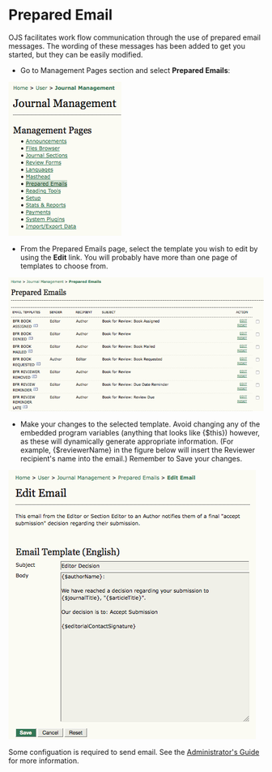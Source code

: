 # Prepared Email

OJS facilitates work flow communication through the use of prepared email messages. The wording of these messages has been added to get you started, but they can be easily modified.

* Go to Management Pages section and select **Prepared Emails**:



![Management Pages: Prepared Email](images/chapter5/jm_emails.png)   


* From the Prepared Emails page, select the template you wish to edit by using the **Edit** link. You will probably have more than one page of templates to choose from.



![Prepared Emails](images/chapter5/prepared_emails.png)


* Make your changes to the selected template. Avoid changing any of the embedded program variables (anything that looks like {$this}) however, as these will dynamically generate appropriate information. (For example, {$reviewerName} in the figure below will insert the Reviewer recipient's name into the email.) Remember to Save your changes.



![Edit Prepared Email](images/chapter5/edit_email.png) 

Some configuation is required to send email. See the [Administrator's Guide](https://docs.pkp.sfu.ca/admin-guide/en/email) for more information.
